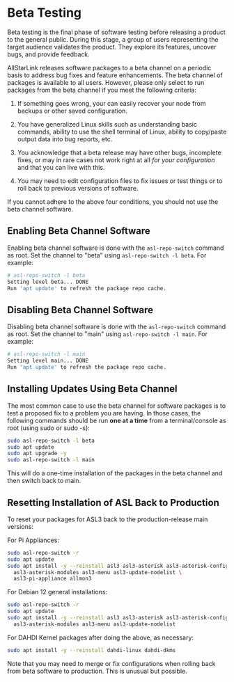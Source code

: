# Beta Testing
Beta testing is the final phase of software testing before
releasing a product to the general public. During this
stage, a group of users representing the target audience
validates the product. They explore its features, uncover bugs,
and provide feedback.

AllStarLink releases software packages to a beta channel on a periodic
basis to address bug fixes and feature enhancements. The beta
channel of packages is available to all users. However, please
only select to run packages from the beta channel if you meet the
following criteria:

1. If something goes wrong, your can easily recover your node 
from backups or other saved configuration.

2. You have generalized Linux skills such as understanding
basic commands, ability to use the shell terminal of Linux,
ability to copy/paste output data into bug reports, etc.

3. You acknowledge that a beta release may have other bugs,
incomplete fixes, or may in rare cases not work right at all
_for your configuration_ and that you can live with this.

4. You may need to edit configuration files to fix issues
or test things or to roll back to previous versions of
software.

If you cannot adhere to the above four conditions, you should
not use the beta channel software.

## Enabling Beta Channel Software
Enabling beta channel software is done with the `asl-repo-switch`
command as root. Set the channel to "beta" using
`asl-repo-switch -l beta`. For example:

```bash
# asl-repo-switch -l beta
Setting level beta... DONE
Run 'apt update' to refresh the package repo cache.
```

## Disabling Beta Channel Software
Disabling beta channel software is done with the `asl-repo-switch`
command as root. Set the channel to "main" using `asl-repo-switch -l main`.
For example:

```bash
# asl-repo-switch -l main
Setting level main... DONE
Run 'apt update' to refresh the package repo cache.
```

## Installing Updates Using Beta Channel
The most common case to use the beta channel for software packages
is to test a proposed fix to a problem you are having. In those
cases, the following commands should be run **one at a time**
from a terminal/console as root (using sudo or sudo -s):

```bash
sudo asl-repo-switch -l beta
sudo apt update
sudo apt upgrade -y
sudo asl-repo-switch -l main
```

This will do a one-time installation of the packages in the beta
channel and then switch back to main.

## Resetting Installation of ASL Back to Production
To reset your packages for ASL3 back to the production-release
main versions:

For Pi Appliances:
```bash
sudo asl-repo-switch -r
sudo apt update
sudo apt install -y --reinstall asl3 asl3-asterisk asl3-asterisk-config \
  asl3-asterisk-modules asl3-menu asl3-update-nodelist \
  asl3-pi-appliance allmon3
```

For Debian 12 general installations:
```bash
sudo asl-repo-switch -r
sudo apt update
sudo apt install -y --reinstall asl3 asl3-asterisk asl3-asterisk-config \
  asl3-asterisk-modules asl3-menu asl3-update-nodelist
```

For DAHDI Kernel packages after doing the above, as necessary:
```bash
sudo apt install -y --reinstall dahdi-linux dahdi-dkms
```

Note that you may need to merge or fix configurations when rolling
back from beta software to production. This is unusual 
but possible.